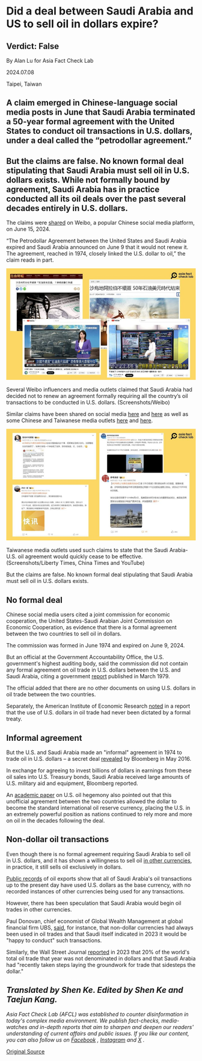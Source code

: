 # Did a deal between Saudi Arabia and US to sell oil in dollars expire?

## Verdict: False

By Alan Lu for Asia Fact Check Lab

2024.07.08

Taipei, Taiwan

## A claim emerged in Chinese-language social media posts in June that Saudi Arabia terminated a 50-year formal agreement with the United States to conduct oil transactions in U.S. dollars, under a deal called the “petrodollar agreement.”

## But the claims are false. No known formal deal stipulating that Saudi Arabia must sell oil in U.S. dollars exists. While not formally bound by agreement, Saudi Arabia has in practice conducted all its oil deals over the past several decades entirely in U.S. dollars.

The claims were [shared](https://weibo.com/5703136759/Oj2fj4BEF?refer_flag=1001030103_) on Weibo, a popular Chinese social media platform, on June 15, 2024.

“The Petrodollar Agreement between the United States and Saudi Arabia expired and Saudi Arabia announced on June 9 that it would not renew it. The agreement, reached in 1974, closely linked the U.S. dollar to oil,” the claim reads in part.

![1 (2).jpg](images/NO27WTN7ZHC2EGWERPFBMUFFNM.jpg)

Several Weibo influencers and media outlets claimed that Saudi Arabia had decided not to renew an agreement formally requiring all the country’s oil transactions to be conducted in U.S. dollars. (Screenshots/Weibo)

Similar claims have been shared on social media [here](https://weibo.com/1226106902/Ojdg2iGpk?refer_flag=1001030103_) and [here](https://weibo.com/2356166212/Oj9CebEZ2?refer_flag=1001030103_) as well as some Chinese and Taiwanese media outlets [here](https://weibo.com/2375086267/Oj8aFlISJ?refer_flag=1001030103_) and [here](https://ec.ltn.com.tw/article/breakingnews/4704903).

![3 (1).jpg](images/4QDGVULNLYRMDRZPYGDSCVFKNA.jpg)

Taiwanese media outlets used such claims to state that the Saudi Arabia-U.S. oil agreement would quickly cease to be effective. (Screenshots/Liberty Times, China Times and YouTube)

But the claims are false. No known formal deal stipulating that Saudi Arabia must sell oil in U.S. dollars exists.

## No formal deal

Chinese social media users cited a joint commission for economic cooperation, the United States-Saudi Arabian Joint Commission on Economic Cooperation, as evidence that there is a formal agreement between the two countries to sell oil in dollars.

The commission was formed in June 1974 and expired on June 9, 2024.

But an official at the Government Accountability Office, the U.S. government's highest auditing body, said the commission did not contain any formal agreement on oil trade in U.S. dollars between the U.S. and Saudi Arabia, citing a government [report](https://www.gao.gov/products/id-79-7) published in March 1979.

The official added that there are no other documents on using U.S. dollars in oil trade between the two countries.

Separately, the American Institute of Economic Research [noted](https://www.aier.org/article/sense-and-nonsense-on-petrodollars/) in a report that the use of U.S. dollars in oil trade had never been dictated by a formal treaty.

## Informal agreement

But the U.S. and Saudi Arabia made an "informal" agreement in 1974 to trade oil in U.S. dollars – a secret deal [revealed](https://www.bloomberg.com/news/features/2016-05-30/the-untold-story-behind-saudi-arabia-s-41-year-u-s-debt-secret?sref=TuLYJzYL) by Bloomberg in May 2016.

In exchange for agreeing to invest billions of dollars in earnings from these oil sales into U.S. Treasury bonds, Saudi Arabia received large amounts of U.S. military aid and equipment, Bloomberg reported.

An [academic paper](https://www.jstor.org/stable/48750200?seq=6) on U.S. oil hegemony also pointed out that this unofficial agreement between the two countries allowed the dollar to become the standard international oil reserve currency, placing the U.S. in an extremely powerful position as nations continued to rely more and more on oil in the decades following the deal.

## Non-dollar oil transactions

Even though there is no formal agreement requiring Saudi Arabia to sell oil in U.S. dollars, and it has shown a willingness to sell oil [in other currencies](https://oilprice.com/Energy/Crude-Oil/Gold-And-A-New-Crude-Benchmark-A-New-Dawn-For-The-Petroyuan.html), in practice, it still sells oil exclusively in dollars.

[Public records](https://oec.world/en/profile/bilateral-product/crude-petroleum/reporter/sau) of oil exports show that all of Saudi Arabia's oil transactions up to the present day have used U.S. dollars as the base currency, with no recorded instances of other currencies being used for any transactions.

However, there has been speculation that Saudi Arabia would begin oil trades in other currencies.

Paul Donovan, chief economist of Global Wealth Management at global financial firm UBS, [said](https://www.ubs.com/global/en/wealth-management/insights/chief-investment-office/market-insights/paul-donovan/2024/dangers-of-confirming-your-beliefs.html), for instance, that non-dollar currencies had always been used in oil trades and that Saudi itself indicated in 2023 it would be "happy to conduct" such transactions.

Similarly, the Wall Street Journal [reported](https://www.wsj.com/finance/currencies/the-dominant-dollar-faces-a-backlash-in-the-oil-market-0f151e28) in 2023 that 20% of the world's total oil trade that year was not denominated in dollars and that Saudi Arabia had "recently taken steps laying the groundwork for trade that sidesteps the dollar."

## *Translated by Shen Ke. Edited by Shen Ke and Taejun Kang.*

*Asia Fact Check Lab (AFCL) was established to counter disinformation in today's complex media environment. We publish fact-checks, media-watches and in-depth reports that aim to sharpen and deepen our readers' understanding of current affairs and public issues. If you like our content, you can also follow us on*   [*Facebook*](https://www.facebook.com/asiafactchecklabcn)  *,*   [*Instagram*](https://www.instagram.com/asiafactchecklab/)   *and*   [*X*](https://twitter.com/AFCL_eng)  *.*



[Original Source](https://www.rfa.org/english/news/afcl/afcl-us-saudi-oil-deal-07082024043619.html)